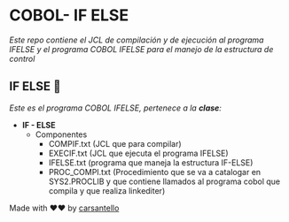 # COBOL- IF ELSE

_Este repo contiene el JCL de compilación y de ejecución al programa IFELSE y el programa COBOL IFELSE para el manejo de la estructura de control_

## IF ELSE 🚀

_Este es el programa COBOL IFELSE, pertenece a la **clase**:_ 

* **IF - ELSE** 
   * Componentes
      *  COMPIF.txt   (JCL que para compilar)
      *  EXECIF.txt   (JCL que ejecuta el programa IFELSE)
      *  IFELSE.txt   (programa que maneja la estructura IF-ELSE)
      *  PROC_COMPI.txt (Procedimiento que se va a catalogar en SYS2.PROCLIB y que contiene llamados al programa cobol que compila y que realiza linkediter)


Made with ❤❤ by [carsantello](https://github.com/carsantello)
